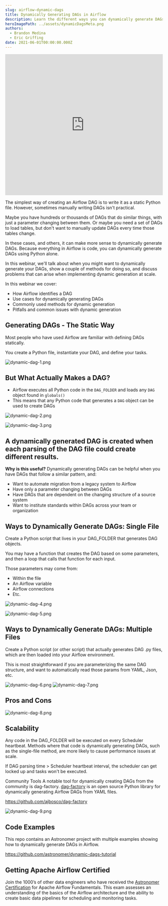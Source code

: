 ```yaml
---
slug: airflow-dynamic-dags
title: Dynamically Generating DAGs in Airflow
description: Learn the different ways you can dynamically generate DAGs in Airflow using Python
heroImagePath: ../assets/dynamicDagsMeta.png
authors:
  - Brandon Medina
  - Eric Griffing
date: 2021-06-01T00:00:00.000Z
---
```


<iframe src="https://fast.wistia.net/embed/iframe/nau4xjg941" title="Dynamic Dags Video" allow="autoplay; fullscreen" allowtransparency="true" frameborder="0" scrolling="no" class="wistia_embed" name="wistia_embed" allowfullscreen msallowfullscreen width="100%" height="450"></iframe>

The simplest way of creating an Airflow DAG is to write it as a static Python file. However, sometimes manually writing DAGs isn't practical. 

Maybe you have hundreds or thousands of DAGs that do similar things, with just a parameter changing between them. Or maybe you need a set of DAGs to load tables, but don't want to manually update DAGs every time those tables change. 

In these cases, and others, it can make more sense to dynamically generate DAGs. Because everything in Airflow is code, you can dynamically generate DAGs using Python alone. 

In this webinar, we'll talk about when you might want to dynamically generate your DAGs, show a couple of methods for doing so, and discuss problems that can arise when implementing dynamic generation at scale.

In this webinar we cover:
* How Airflow identifies a DAG
* Use cases for dynamically generating DAGs
* Commonly used methods for dynamic generation
* Pitfalls and common issues with dynamic generation

## Generating DAGs - The Static Way 
Most people who have used Airflow are familiar with defining DAGs statically.

You create a Python file, instantiate your DAG, and define your tasks.

![dynamic-dag-1.png](../assets/dynamic-dag-1.png)

## But What Actually Makes a DAG?
* Airflow executes all Python code in the `DAG_FOLDER` and loads any `DAG` object found in `globals()`
* This means that any Python code that generates a `DAG` object can be used to create DAGs

![dynamic-dag-2.png](../assets/dynamic-dag-2.png)

![dynamic-dag-3.png](../assets/dynamic-dag-3.png)

## A dynamically generated DAG is created when each parsing of the DAG file could create different results.  
**Why is this useful?**
Dynamically generating DAGs can be helpful when you have DAGs that follow a similar pattern, and:
* Want to automate migration from a legacy system to Airflow
* Have only a parameter changing between DAGs
* Have DAGs that are dependent on the changing structure of a source system
* Want to institute standards within DAGs across your team or organization

## Ways to Dynamically Generate DAGs: Single File
Create a Python script that lives in your DAG_FOLDER that generates DAG objects.

You may have a function that creates the DAG based on some parameters, and then a loop that calls that function for each input.

Those parameters may come from:
* Within the file
* An Airflow variable
* Airflow connections
* Etc.

![dynamic-dag-4.png](../assets/dynamic-dag-4.png)

![dynamic-dag-5.png](../assets/dynamic-dag-5.png)


## Ways to Dynamically Generate DAGs: Multiple Files

Create a Python script (or other script) that actually generates DAG .py files, which are then loaded into your Airflow environment.

This is most straightforward if you are parameterizing the same DAG structure, and want to automatically read those params from YAML, Json, etc.

![dynamic-dag-6.png](../assets/dynamic-dag-6.png)
![dynamic-dag-7.png](../assets/dynamic-dag-7.png)


## Pros and Cons

![dynamic-dag-8.png](../assets/dynamic-dag-8.png)

## Scalability 
Any code in the DAG_FOLDER will be executed on every Scheduler heartbeat. Methods where that code is dynamically generating DAGs, such as the single-file method, are more likely to cause performance issues at scale.

If DAG parsing time > Scheduler heartbeat interval, the scheduler can get locked up and tasks won't be executed.

Community Tools
A notable tool for dynamically creating DAGs from the community is dag-factory. [dag-factory](https://github.com/ajbosco/dag-factory) is an open source Python library for dynamically generating Airflow DAGs from YAML files.

https://github.com/ajbosco/dag-factory

![dynamic-dag-9.png](../assets/dynamic-dag-9.png)

## Code Examples
This repo contains an Astronomer project with multiple examples showing how to dynamically generate DAGs in Airflow.

https://github.com/astronomer/dynamic-dags-tutorial 

## Getting Apache Airflow Certified
Join the 1000’s of other data engineers who have received the  [Astronomer Certification](https://www.astronomer.io/certification) for Apache Airflow Fundamentals. This exam assesses an understanding of the basics of the Airflow architecture and the ability to create basic data pipelines for scheduling and monitoring tasks.
